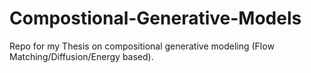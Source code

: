 # Compostional-Generative-Models

Repo for my Thesis on compositional generative modeling (Flow Matching/Diffusion/Energy based).
